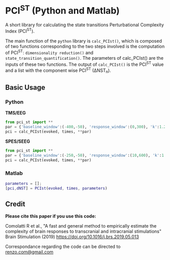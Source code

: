 # PCI<sup>ST</sup> (Python and Matlab)
A short library for calculating the state transitions Perturbational Complexity Index (PCI<sup>ST</sup>).

The main function of the `python` library is `calc_PCIst()`, which  is composed of two functions corresponding to the two steps involved is the computation of PCI<sup>ST</sup>: `dimensionality reduction()` and `state_transition_quantification()`. The parameters of calc_PCIst() are the inputs of these two functions. The output of `calc_PCIst()` is the PCI<sup>ST</sup> value and a list with the component wise PCI<sup>ST</sup> (∆NST<sub>n</sub>).

## Basic Usage
### Python
**TMS/EEG**
```python
from pci_st import **
par = {'baseline_window':(-400,-50), 'response_window':(0,300), 'k':1.2, 'min_snr':1.1, 'max_var':99, 'embed':False,'n_steps':100}
pci = calc_PCIst(evoked, times, **par)
```
**SPES/SEEG**
```python
from pci_st import **
par = {'baseline_window':(-250,-50), 'response_window':(10,600), 'k':1.2, 'min_snr':1.1, 'max_var':99, 'embed':False,'n_steps':100, 'avgref': False}
pci = calc_PCIst(evoked, times, **par)
```

### Matlab
```matlab
parameters = [];
[pci,dNST] = PCIst(evoked, times, parameters)
```

## Credit
**Please cite this paper if you use this code:**

Comolatti R et al., "A fast and general method to empirically estimate the complexity of brain responses to transcranial and intracranial stimulations" Brain Stimulation (2019) https://doi.org/10.1016/j.brs.2019.05.013

Correspondance regarding the code can be directed to renzo.com@gmail.com 
